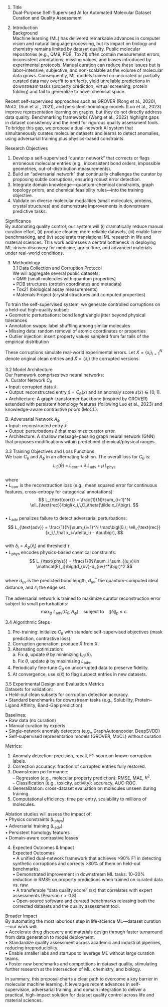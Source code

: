 1. Title  
Dual-Purpose Self-Supervised AI for Automated Molecular Dataset Curation and Quality Assessment  

2. Introduction  
Background  
Machine learning (ML) has delivered remarkable advances in computer vision and natural language processing, but its impact on biology and chemistry remains limited by dataset quality. Public molecular repositories (e.g., QM9, PDB, Tox21) often contain measurement errors, inconsistent annotations, missing values, and biases introduced by experimental protocols. Manual curation can reduce these issues but is labor-intensive, subjective, and non-scalable as the volume of molecular data grows. Consequently, ML models trained on uncurated or partially curated data may overfit to artifacts, yield unreliable predictions in downstream tasks (property prediction, virtual screening, protein folding) and fail to generalize to novel chemical space.  

Recent self-supervised approaches such as GROVER (Rong et al., 2020), MoCL (Sun et al., 2021), and persistent-homology models (Luo et al., 2023) improve representation learning on graphs, but they do not directly address data quality. Benchmarking frameworks (Wang et al., 2022) highlight gaps in dataset consistency and the need for rigorous quality assessment tools. To bridge this gap, we propose a dual-network AI system that simultaneously curates molecular datasets and learns to detect anomalies, using adversarial training plus physics-based constraints.  

Research Objectives  
1. Develop a self-supervised “curator network” that corrects or flags erroneous molecular entries (e.g., inconsistent bond orders, impossible geometries, out-of-distribution measurements).  
2. Build an “adversarial network” that continually challenges the curator by proposing subtle corruptions, ensuring robust error detection.  
3. Integrate domain knowledge—quantum-chemical constraints, graph topology priors, and chemical feasibility rules—into the training objective.  
4. Validate on diverse molecular modalities (small molecules, proteins, crystal structures) and demonstrate improvements in downstream predictive tasks.  

Significance  
By automating quality control, our system will (i) dramatically reduce manual curation effort, (ii) produce cleaner, more reliable datasets, (iii) enable fairer benchmarking, and (iv) accelerate translational ML research in life and material sciences. This work addresses a central bottleneck in deploying ML-driven discovery for medicine, agriculture, and advanced materials under real-world conditions.  

3. Methodology  
3.1 Data Collection and Corruption Protocol  
We will aggregate several public datasets:  
• QM9 (small molecules with quantum properties)  
• PDB structures (protein coordinates and metadata)  
• Tox21 (biological assay measurements)  
• Materials Project (crystal structures and computed properties)  

To train the self-supervised system, we generate controlled corruptions on a held-out high-quality subset:  
• Geometric perturbations: bond length/angle jitter beyond physical tolerances  
• Annotation swaps: label shuffling among similar molecules  
• Missing data: random removal of atomic coordinates or properties  
• Outlier injection: insert property values sampled from far tails of the empirical distribution  

These corruptions simulate real-world experimental errors. Let $X = \{x_i\}_{i=1}^N$ denote original clean entries and $\tilde X = \{\tilde x_i\}$ the corrupted versions.  

3.2 Model Architecture  
Our framework comprises two neural networks:  
A. Curator Network $C_\theta$  
• Input: corrupted data $\tilde x$.  
• Output: reconstructed entry $\hat x = C_\theta(\tilde x)$ and an anomaly score $s(\tilde x)\in[0,1]$.  
• Architecture: A graph-transformer backbone (inspired by GROVER) extended with persistent homology features (following Luo et al., 2023) and knowledge-aware contrastive priors (MoCL).  

B. Adversarial Network $A_\phi$  
• Input: reconstructed entry $\hat x$.  
• Output: perturbations $\delta$ that maximize curator error.  
• Architecture: A shallow message-passing graph neural network (GNN) that proposes modifications within predefined chemical/physical ranges.  

3.3 Training Objectives and Loss Functions  
We train $C_\theta$ and $A_\phi$ in an alternating fashion. The overall loss for $C_\theta$ is:  
$$  
L_C(\theta) \;=\; L_{\text{corr}} + \lambda\,L_{\text{adv}} + \mu\,L_{\text{phys}}  
$$  
where  
• $L_{\text{corr}}$ is the reconstruction loss (e.g., mean squared error for continuous features, cross-entropy for categorical annotations):  
$$  
L_{\text{corr}} = \frac{1}{N}\sum_{i=1}^N \ell_{\text{rec}}\bigl(x_i,\,C_\theta(\tilde x_i)\bigr).  
$$  
• $L_{\text{adv}}$ penalizes failure to detect adversarial perturbations:  
$$  
L_{\text{adv}} = \frac{1}{N}\sum_{i=1}^N \max\bigl(0,\; \ell_{\text{rec}}(x_i,\,\hat x_i+\delta_i) - \tau\bigr),  
$$  
with $\delta_i = A_\phi(\hat x_i)$ and threshold $\tau$.  
• $L_{\text{phys}}$ encodes physics-based chemical constraints:  
$$  
L_{\text{phys}} = \frac{1}{N}\sum_i \sum_{(u,v)\in \mathcal{E}_i}\bigl(d_{uv}-d_{uv}^*\bigr)^2  
$$  
where $d_{uv}$ is the predicted bond length, $d_{uv}^*$ the quantum-computed ideal distance, and $\mathcal{E}_i$ the edge set.  

The adversarial network is trained to maximize curator reconstruction error subject to small perturbations:  
$$  
\max_{\phi}\;L_{\text{adv}}(C_\theta, A_\phi) \quad\text{subject to}\quad \|\delta\|_p \le \epsilon.  
$$  

3.4 Algorithmic Steps  
1. Pre-training: initialize $C_\theta$ with standard self-supervised objectives (mask prediction, contrastive loss).  
2. Corruption generation: produce $\tilde X$ from $X$.  
3. Alternating optimization:  
   a. Fix $\phi$, update $\theta$ by minimizing $L_C(\theta)$.  
   b. Fix $\theta$, update $\phi$ by maximizing $L_{\text{adv}}$.  
4. Periodically fine-tune $C_\theta$ on uncorrupted data to preserve fidelity.  
5. At convergence, use $s(\tilde x)$ to flag suspect entries in new datasets.  

3.5 Experimental Design and Evaluation Metrics  
Datasets for validation:  
• Held-out clean subsets for corruption detection accuracy.  
• Standard benchmarks for downstream tasks (e.g., Solubility, Protein–Ligand Affinity, Band-Gap prediction).  

Baselines:  
• Raw data (no curation)  
• Manual curation by experts  
• Single-network anomaly detectors (e.g., GraphAutoencoder, DeepSVDD)  
• Self-supervised representation models (GROVER, MoCL) without curation  

Metrics:  
1. Anomaly detection: precision, recall, F1-score on known corruption labels.  
2. Correction accuracy: fraction of corrupted entries fully restored.  
3. Downstream performance:  
   – Regression (e.g., molecular property prediction): RMSE, MAE, $R^2$.  
   – Classification (e.g., toxicity, activity): accuracy, AUC-ROC.  
4. Generalization: cross-dataset evaluation on molecules unseen during training.  
5. Computational efficiency: time per entry, scalability to millions of molecules.  

Ablation studies will assess the impact of:  
• Physics constraints ($L_{\text{phys}}$)  
• Adversarial training ($L_{\text{adv}}$)  
• Persistent homology features  
• Domain-aware contrastive losses  

4. Expected Outcomes & Impact  
Expected Outcomes  
• A unified dual-network framework that achieves >90% F1 in detecting synthetic corruptions and corrects >80% of them on held-out benchmarks.  
• Demonstrated improvement in downstream ML tasks: 10–20% reduction in RMSE on property predictions when trained on curated data vs. raw.  
• A transferable “data quality score” $s(x)$ that correlates with expert assessments (Pearson $r>0.8$).  
• Open-source software and curated benchmarks releasing both the corrected datasets and the quality assessment tool.  

Broader Impact  
By automating the most laborious step in life-science ML—dataset curation—our work will:  
• Accelerate drug discovery and materials design through faster turnaround from data generation to model deployment.  
• Standardize quality assessment across academic and industrial pipelines, reducing irreproducibility.  
• Enable smaller labs and startups to leverage ML without large curation teams.  
• Foster new benchmarks and competitions in dataset quality, stimulating further research at the intersection of ML, chemistry, and biology.  

In summary, this proposal charts a clear path to overcome a key barrier in molecular machine learning. It leverages recent advances in self-supervision, adversarial training, and domain integration to deliver a practical, high-impact solution for dataset quality control across life and material sciences.